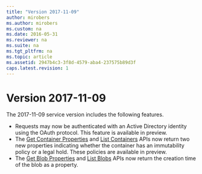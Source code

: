 ```yaml
---
title: "Version 2017-11-09"
author: mirobers
ms.author: mirobers
ms.custom: na
ms.date: 2016-05-31
ms.reviewer: na
ms.suite: na
ms.tgt_pltfrm: na
ms.topic: article
ms.assetid: 2947b4c3-3f8d-4579-aba4-237575b89d3f
caps.latest.revision: 1
---
```

# Version 2017-11-09

The 2017-11-09 service version includes the following features.

- Requests may now be authenticated with an Active Directory identity using the OAuth protocol. This feature is available in preview.
- The [Get Container Properties](Get-Container-Properties.md) and [List Containers](List-Containers2.md) APIs now return two new properties indicating whether the container has an immutability policy or a legal hold. These policies are available in preview.
- The [Get Blob Properties](Get-Blob-Properties.md) and [List Blobs](List-Blobs.md) APIs now return the creation time of the blob as a property.
